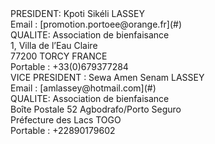 <div class="inner_footerL" markdown="1">
<div markdown="1">
PRESIDENT: Kpoti Sikéli LASSEY 
</div>
<div id="lien_adresse_mail" markdown="1">
Email : [promotion.portoee@orange.fr](#)
</div>
<div markdown="1">
QUALITE: Association de bienfaisance 
</div>	
<div markdown="1">
1, Villa de l’Eau Claire 
</div>
<div markdown="1">
77200 TORCY FRANCE
</div>
<div markdown="1">
Portable : +33(0)679377284
</div>		
</div>
<div class="inner_footerR" markdown="1">
<div markdown="1">
VICE PRESIDENT : Sewa Amen Senam LASSEY
</div>
<div id="lien_adresse_mail" markdown="1">
Email : [amlassey@hotmail.com](#)
</div>  
<div markdown="1">
QUALITE: Association de bienfaisance  
</div>
<div markdown="1">
Boîte Postale 52 Agbodrafo/Porto Seguro
</div>
<div markdown="1">		
Préfecture des Lacs TOGO
</div>
<div markdown="1">
Portable : +22890179602
</div>
</div> 
